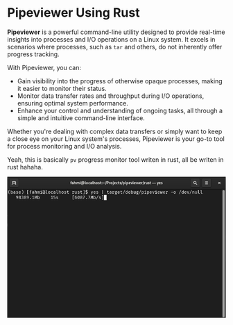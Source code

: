 

# Pipeviewer Using Rust

**Pipeviewer** is a powerful command-line utility designed to provide real-time insights into processes and I/O operations on a Linux system. It excels in scenarios where processes, such as `tar` and others, do not inherently offer progress tracking.

With Pipeviewer, you can:

- Gain visibility into the progress of otherwise opaque processes, making it easier to monitor their status.
- Monitor data transfer rates and throughput during I/O operations, ensuring optimal system performance.
- Enhance your control and understanding of ongoing tasks, all through a simple and intuitive command-line interface.

Whether you're dealing with complex data transfers or simply want to keep a close eye on your Linux system's processes, Pipeviewer is your go-to tool for process monitoring and I/O analysis.

Yeah, this is basically `pv` progress monitor tool writen in rust, all be writen in rust hahaha.

![Screenshot from result](https://raw.githubusercontent.com/flukis/pipeviewer/main/rust/assets/Screenshot%20from%202023-09-22%2011-31-05.png)

